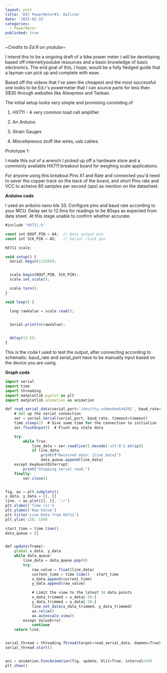```yaml
---
layout: post
title: 'DIY PowerMeter#1: Outline'
date: '2025-02-15'
categories:
  - PowerMeter
published: true
---
```

~_Credits to Ed.R on youtube_~

I intend this to be a ongoing draft of a bike power meter i will be developing based off internet/youtube resources and a basic knowledge of basic electronics. The end goal of this, I hope, would be a fully fledged guide that a layman can pick up and complete with ease.

Based off the videos that I've seen the cheapest and the most successful one looks to be Ed.r's powermeter that I can source parts for less then S$30 through websites like Aliexpress and Taobao.

The initial setup looks very simple and promising consisting of

1.  HX711 - A very common load cell amplifier
    
2.  An Arduino
    
3.  Strain Gauges
    
4.  Miscellaneous stuff like wires, usb cables.
    

Prototype 1:

I made this out of a wrench I picked up off a hardware store and a commonly available HX711 breakout board for weighing scale applications.

For anyone using this breakout Pins X1 and Rate and connected you'd need to sever the copper track on the back of the board, and short Pins rate and VCC to acheive 80 samples per second (sps) as mention on the datasheet.

**Arduino code**

I used an arduino nano ble 33. Configure pins and baud rate according to your MCU. Delay set to 12.5ms for readings to be 80sps as expected from data sheet. At this stage unable to confirm whether accurate.

```javascript
#include "HX711.h"

const int DOUT_PIN = A4;  // Data output pin
const int SCK_PIN = A5;   // Serial clock pin

HX711 scale;

void setup() {
  Serial.begin(115200); 


  scale.begin(DOUT_PIN, SCK_PIN);
  scale.set_scale();  

  scale.tare();
}

void loop() {

  long rawValue = scale.read();
  

  Serial.println(rawValue);


  delay(12.5);
}
```

This is the code I used to test the output, after connecting according to schematic. baud\_rate and serial\_port have to be manually input based on the device you are using.

**Graph code**

```javascript
import serial
import time
import threading
import matplotlib.pyplot as plt
import matplotlib.animation as animation

def read_serial_data(serial_port='/dev/tty.usbmodem144201', baud_rate=115200, timeout=1):
    # Set up the serial connection
    ser = serial.Serial(serial_port, baud_rate, timeout=timeout)
    time.sleep(2)  # Give some time for the connection to initialize
    ser.flushInput()  # Flush any stale data

    try:
        while True:
            line_data = ser.readline().decode('utf-8').strip()
            if line_data:
                print(f"Received data: {line_data}") 
                data_queue.append(line_data)
    except KeyboardInterrupt:
        print("Stopping serial read.")
    finally:
        ser.close()


fig, ax = plt.subplots()
x_data, y_data = [], []
line, = ax.plot([], [], '-r')
plt.xlabel('Time (s)')
plt.ylabel('Raw Value')
plt.title('Live Data from HX711')
plt.ylim(-150, 150)  

start_time = time.time()
data_queue = []  


def update(frame):
    global x_data, y_data
    while data_queue:
        line_data = data_queue.pop(0)
        try:
            raw_value = float(line_data)
            current_time = time.time() - start_time
            x_data.append(current_time)
            y_data.append(raw_value)

            # Limit the view to the latest 50 data points
            x_data_trimmed = x_data[-50:]
            y_data_trimmed = y_data[-50:]
            line.set_data(x_data_trimmed, y_data_trimmed)
            ax.relim()
            ax.autoscale_view()
        except ValueError:
            continue
    return line,


serial_thread = threading.Thread(target=read_serial_data, daemon=True)
serial_thread.start()


ani = animation.FuncAnimation(fig, update, blit=True, interval=50)
plt.show()
```
